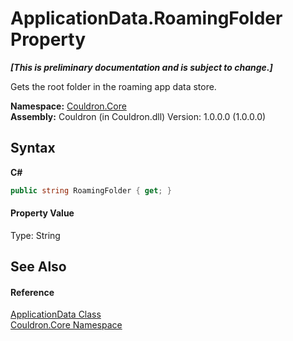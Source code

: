 # ApplicationData.RoamingFolder Property 
 _**\[This is preliminary documentation and is subject to change.\]**_

Gets the root folder in the roaming app data store.

**Namespace:**&nbsp;<a href="N_Couldron_Core">Couldron.Core</a><br />**Assembly:**&nbsp;Couldron (in Couldron.dll) Version: 1.0.0.0 (1.0.0.0)

## Syntax

**C#**<br />
``` C#
public string RoamingFolder { get; }
```


#### Property Value
Type: String

## See Also


#### Reference
<a href="T_Couldron_Core_ApplicationData">ApplicationData Class</a><br /><a href="N_Couldron_Core">Couldron.Core Namespace</a><br />